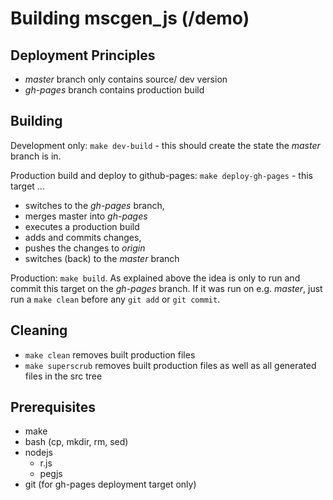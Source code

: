 # Building mscgen_js (/demo)

## Deployment Principles
- *master* branch only contains source/ dev version
- *gh-pages* branch contains production build

## Building
Development only: ```make dev-build``` - this should create the state the *master* branch is in.

Production build and deploy to github-pages: ```make deploy-gh-pages``` - this target ...
- switches to the *gh-pages* branch, 
- merges master into *gh-pages*
- executes a production build
- adds and commits changes, 
- pushes the changes to *origin*
- switches (back) to the *master* branch


Production: ```make build```. As explained above the idea is only to run and commit
this target on the *gh-pages* branch. If it was run on e.g. *master*, just run a 
```make clean``` before any ```git add``` or ```git commit```.

## Cleaning
- ```make clean``` removes built production files
- ```make superscrub``` removes built production files as well as all generated files in the src tree

## Prerequisites
- make
- bash (cp, mkdir, rm, sed)
- nodejs
    - r.js
    - pegjs
- git (for gh-pages deployment target only)
